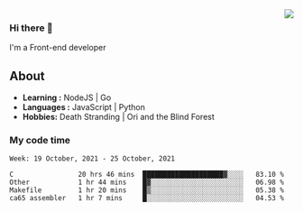 <img align='right' src="https://github-readme-stats.vercel.app/api?username=strugglebak&show_icons=true">

### Hi there 👋

I'm a Front-end developer

## About

-  **Learning :** NodeJS | Go
-  **Languages :** JavaScript | Python
-  **Hobbies:** Death Stranding | Ori and the Blind Forest

### My code time

<!--START_SECTION:waka-->
```text
Week: 19 October, 2021 - 25 October, 2021

C                20 hrs 46 mins  ████████████████████▓░░░░   83.10 % 
Other            1 hr 44 mins    █▓░░░░░░░░░░░░░░░░░░░░░░░   06.98 % 
Makefile         1 hr 20 mins    █▒░░░░░░░░░░░░░░░░░░░░░░░   05.38 % 
ca65 assembler   1 hr 7 mins     █░░░░░░░░░░░░░░░░░░░░░░░░   04.53 % 
```
<!--END_SECTION:waka-->
